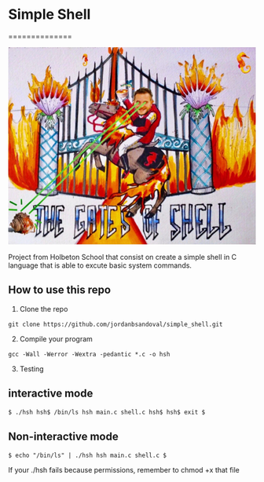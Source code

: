 # Simple Shell
==============

![Shell_holberton](./img/shell.png "shell-logo")

Project from Holbeton School that consist on create a simple shell in C language that is able to excute basic system commands.

## How to use this repo

1. Clone the repo
```
git clone https://github.com/jordanbsandoval/simple_shell.git 
```

2. Compile your program
```
gcc -Wall -Werror -Wextra -pedantic *.c -o hsh
```

3. Testing

## interactive mode

```
$ ./hsh hsh$ /bin/ls hsh main.c shell.c hsh$ hsh$ exit $
```
## Non-interactive mode
```
$ echo "/bin/ls" | ./hsh hsh main.c shell.c $
```
If your ./hsh fails because permissions, remember to chmod +x that file


